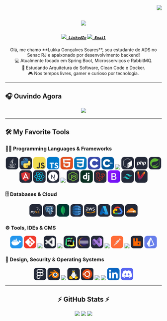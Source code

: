 <img align="right" src="https://visitor-badge.laobi.icu/badge?page_id=Lukka-gs.Lukka-gs">

<h1 align="center">
  <a href="https://git.io/typing-svg">
    <img src="https://readme-typing-svg.herokuapp.com/?lines=Olá,+eu+sou+Lukka+👋;Backend+Developer+em+progresso+🚀;Apaixonado+por+Clean+Code+e+Arquitetura!;Seja+Bem-vindo!&center=true&size=30">
  </a>
</h1>

<h5 align="center">
  <code><a href="https://www.linkedin.com/in/luccagoncalvessoares/" title="LinkedIn Profile"><img width="22" src="https://cdn.jsdelivr.net/gh/devicons/devicon/icons/linkedin/linkedin-original.svg"> LinkedIn</a></code>
  <code><a href="mailto:luccags.soares@gmail.com" title="Email"><img width="22" src="https://cdn-icons-png.flaticon.com/512/732/732200.png"> Email</a></code>
</h5>

<p align="center">
  Olá, me chamo **Lukka Gonçalves Soares**, sou estudante de ADS no Senac RJ e apaixonado por desenvolvimento backend!  
  <br>
  💻 Atualmente focado em Spring Boot, Microsserviços e RabbitMQ.  
  <br>
  🚀 Estudando Arquitetura de Software, Clean Code e Docker.  
  <br>
  🎮 Nos tempos livres, gamer e curioso por tecnologia.  
</p>

<hr>

## 🎧 Ouvindo Agora

<p align="center"> 
  <a href="https://spotify-github-profile.kittinanx.com/api/view.svg?uid=31sdzv7ztv756fixmzexemxja73q&redirect=true">
    <img src="https://spotify-github-profile.kittinanx.com/api/view.svg?uid=31sdzv7ztv756fixmzexemxja73q&cover_image=true&theme=novatorem&show_offline=false&background_color=000000&interchange=false&bar_color=53b14f&bar_color_cover=true" />
  </a>
</p>

<hr>

## 🛠️ My Favorite Tools

### 👨‍💻 Programming Languages & Frameworks
<p align="center">
  <img src="https://raw.githubusercontent.com/tandpfun/skill-icons/main/icons/Java-Dark.svg" height="40" />
  <img src="https://raw.githubusercontent.com/tandpfun/skill-icons/main/icons/Python-Dark.svg" height="40" />
  <img src="https://raw.githubusercontent.com/tandpfun/skill-icons/main/icons/JavaScript.svg" height="40" />
  <img src="https://raw.githubusercontent.com/tandpfun/skill-icons/main/icons/TypeScript.svg" height="40" />
  <img src="https://raw.githubusercontent.com/tandpfun/skill-icons/main/icons/HTML.svg" height="40" />
  <img src="https://raw.githubusercontent.com/tandpfun/skill-icons/main/icons/CSS.svg" height="40" />
  <img src="https://raw.githubusercontent.com/tandpfun/skill-icons/main/icons/C.svg" height="40" />
  <img src="https://raw.githubusercontent.com/tandpfun/skill-icons/main/icons/CPP.svg" height="40" />
  <img src="https://skillicons.dev/icons?i=csharp" height="40" />
  <img src="https://raw.githubusercontent.com/tandpfun/skill-icons/main/icons/Bash-Dark.svg" height="40" />
  <img src="https://raw.githubusercontent.com/tandpfun/skill-icons/main/icons/PHP-Dark.svg" height="40" />
  <img src="https://raw.githubusercontent.com/tandpfun/skill-icons/main/icons/Spring-Dark.svg" height="40" />
  <img src="https://raw.githubusercontent.com/tandpfun/skill-icons/main/icons/Angular-Dark.svg" height="40" />
  <img src="https://raw.githubusercontent.com/tandpfun/skill-icons/main/icons/React-Dark.svg" height="40" />
  <img src="https://raw.githubusercontent.com/tandpfun/skill-icons/main/icons/NextJS-Dark.svg" height="40" />
  <img src="https://skillicons.dev/icons?i=nestjs" height="40" />
  <img src="https://raw.githubusercontent.com/tandpfun/skill-icons/main/icons/NodeJS-Dark.svg" height="40" />
  <img src="https://raw.githubusercontent.com/tandpfun/skill-icons/main/icons/Django.svg" height="40" />
  <img src="https://raw.githubusercontent.com/tandpfun/skill-icons/main/icons/Laravel-Dark.svg" height="40" />
  <img src="https://raw.githubusercontent.com/tandpfun/skill-icons/main/icons/Bootstrap.svg" height="40" />
  <img src="https://raw.githubusercontent.com/tandpfun/skill-icons/main/icons/TailwindCSS-Dark.svg" height="40" />
  <img src="https://raw.githubusercontent.com/tandpfun/skill-icons/main/icons/Maven-Dark.svg" height="40" />
</p>

### 🗄️ Databases & Cloud
<p align="center">
  <img src="https://raw.githubusercontent.com/tandpfun/skill-icons/main/icons/MySQL-Dark.svg" height="40" />
  <img src="https://raw.githubusercontent.com/tandpfun/skill-icons/main/icons/PostgreSQL-Dark.svg" height="40" />
  <img src="https://raw.githubusercontent.com/tandpfun/skill-icons/main/icons/MongoDB.svg" height="40" />
  <img src="https://raw.githubusercontent.com/tandpfun/skill-icons/main/icons/DynamoDB-Dark.svg" height="40" />
  <img src="https://raw.githubusercontent.com/tandpfun/skill-icons/main/icons/AWS-Dark.svg" height="40" />
  <img src="https://raw.githubusercontent.com/tandpfun/skill-icons/main/icons/Azure-Dark.svg" height="40" />
  <img src="https://raw.githubusercontent.com/tandpfun/skill-icons/main/icons/GCP-Dark.svg" height="40" />
  <img src="https://raw.githubusercontent.com/tandpfun/skill-icons/main/icons/Cloudflare-Dark.svg" height="40" />
</p>

### ⚙️ Tools, IDEs & CMS
<p align="center">
  <img src="https://raw.githubusercontent.com/tandpfun/skill-icons/main/icons/Docker.svg" height="40" />
  <img src="https://raw.githubusercontent.com/tandpfun/skill-icons/main/icons/Git.svg" height="40" />
  <img src="https://skillicons.dev/icons?i=github" height="40" />
  <img src="https://raw.githubusercontent.com/tandpfun/skill-icons/main/icons/VSCode-Dark.svg" height="40" />
  <img src="https://skillicons.dev/icons?i=intellij" height="40" />
  <img src="https://raw.githubusercontent.com/tandpfun/skill-icons/main/icons/PyCharm-Dark.svg" height="40" />
  <img src="https://raw.githubusercontent.com/tandpfun/skill-icons/main/icons/Eclipse-Dark.svg" height="40" />
  <img src="https://raw.githubusercontent.com/tandpfun/skill-icons/main/icons/VisualStudio-Dark.svg" height="40" />
  <img src="https://skillicons.dev/icons?i=wordpress" height="40" />
  <img src="https://raw.githubusercontent.com/tandpfun/skill-icons/main/icons/Postman.svg" height="40" />
  <img src="https://skillicons.dev/icons?i=npm" height="40" />
  <img src="https://raw.githubusercontent.com/tandpfun/skill-icons/main/icons/RabbitMQ-Dark.svg" height="40" />
  <img src="https://raw.githubusercontent.com/tandpfun/skill-icons/main/icons/Prisma.svg" height="40" />
</p>

### 🎨 Design, Security & Operating Systems
<p align="center">
  <img src="https://raw.githubusercontent.com/tandpfun/skill-icons/main/icons/Figma-Dark.svg" height="40" />
  <img src="https://raw.githubusercontent.com/tandpfun/skill-icons/main/icons/Blender-Dark.svg" height="40" />
  <img src="https://skillicons.dev/icons?i=kalilinux" height="40" />
  <img src="https://raw.githubusercontent.com/tandpfun/skill-icons/main/icons/Linux-Dark.svg" height="40" />
  <img src="https://raw.githubusercontent.com/tandpfun/skill-icons/main/icons/Ubuntu-Dark.svg" height="40" />
  <img src="https://raw.githubusercontent.com/tandpfun/skill-icons/main/icons/Windows-Dark.svg" height="40" />
  <img src="https://skillicons.dev/icons?i=gmail" height="40" />
  <img src="https://raw.githubusercontent.com/tandpfun/skill-icons/main/icons/LinkedIn.svg" height="40" />
  <img src="https://raw.githubusercontent.com/tandpfun/skill-icons/main/icons/Discord.svg" height="40" />
</p>

<hr>

<h2 align="center">⚡ GitHub Stats ⚡</h2>

<p align="center">
  <img width="33%" src="https://github-readme-stats.vercel.app/api/top-langs/?username=Lukka-gs&layout=compact&theme=react&border_color=61dafb&hide_border=true" />
  <img width="33%" src="https://github-readme-stats.vercel.app/api?username=Lukka-gs&show_icons=true&theme=react&border_color=61dafb&hide_border=true" />
  <img width="33%" src="https://github-readme-activity-graph.vercel.app/graph?username=Lukka-gs&theme=react-dark&bg_color=20232a&hide_border=true" />
</p>

